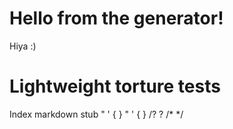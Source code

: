 # Hello from the generator!

Hiya :)

# Lightweight torture tests
Index markdown stub " ' { } " ' { } /? \? /* */ <!-- whoa --> </script>
